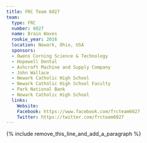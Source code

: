 ```yaml
---
title: FRC Team 6027
team:
  type: FRC
  number: 6027
  name: Brain Waves
  rookie_year: 2016
  location: Newark, Ohio, USA
  sponsors:
  - Owens Corning Science & Technology
  - Hopewell Dental
  - Ashcraft Machine and Supply Company
  - John Wallace
  - Newark Catholic High School
  - Newark Catholic High School Faculty
  - Park National Bank
  - Newark Catholic High School
  links:
    Website:
    Facebook: https://www.facebook.com/frcteam6027
    Twitter: https://twitter.com/frcteam6027
---
```


{% include remove_this_line_and_add_a_paragraph %}